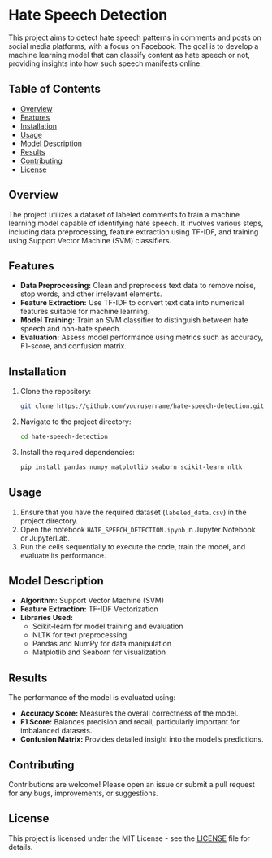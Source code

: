 # Hate Speech Detection

This project aims to detect hate speech patterns in comments and posts on social media platforms, with a focus on Facebook. The goal is to develop a machine learning model that can classify content as hate speech or not, providing insights into how such speech manifests online.

## Table of Contents

- [Overview](#overview)
- [Features](#features)
- [Installation](#installation)
- [Usage](#usage)
- [Model Description](#model-description)
- [Results](#results)
- [Contributing](#contributing)
- [License](#license)

## Overview

The project utilizes a dataset of labeled comments to train a machine learning model capable of identifying hate speech. It involves various steps, including data preprocessing, feature extraction using TF-IDF, and training using Support Vector Machine (SVM) classifiers.

## Features

- **Data Preprocessing:** Clean and preprocess text data to remove noise, stop words, and other irrelevant elements.
- **Feature Extraction:** Use TF-IDF to convert text data into numerical features suitable for machine learning.
- **Model Training:** Train an SVM classifier to distinguish between hate speech and non-hate speech.
- **Evaluation:** Assess model performance using metrics such as accuracy, F1-score, and confusion matrix.

## Installation

1. Clone the repository:
    ```bash
    git clone https://github.com/yourusername/hate-speech-detection.git
    ```
2. Navigate to the project directory:
    ```bash
    cd hate-speech-detection
    ```
3. Install the required dependencies:
    ```bash
    pip install pandas numpy matplotlib seaborn scikit-learn nltk
    ```

## Usage

1. Ensure that you have the required dataset (`labeled_data.csv`) in the project directory.
2. Open the notebook `HATE_SPEECH_DETECTION.ipynb` in Jupyter Notebook or JupyterLab.
3. Run the cells sequentially to execute the code, train the model, and evaluate its performance.

## Model Description

- **Algorithm:** Support Vector Machine (SVM)
- **Feature Extraction:** TF-IDF Vectorization
- **Libraries Used:** 
  - Scikit-learn for model training and evaluation
  - NLTK for text preprocessing
  - Pandas and NumPy for data manipulation
  - Matplotlib and Seaborn for visualization

## Results

The performance of the model is evaluated using:
- **Accuracy Score:** Measures the overall correctness of the model.
- **F1 Score:** Balances precision and recall, particularly important for imbalanced datasets.
- **Confusion Matrix:** Provides detailed insight into the model’s predictions.

## Contributing

Contributions are welcome! Please open an issue or submit a pull request for any bugs, improvements, or suggestions.

## License

This project is licensed under the MIT License - see the [LICENSE](LICENSE) file for details.
